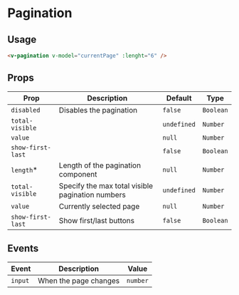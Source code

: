 # Pagination

## Usage

```html
<v-pagination v-model="currentPage" :lenght="6" />
```

## Props

| Prop              | Description                                      | Default     | Type      |
| ----------------- | ------------------------------------------------ | ----------- | --------- |
| `disabled`        | Disables the pagination                          | `false`     | `Boolean` |
| `total-visible`   |                                                  | `undefined` | `Number`  |
| `value`           |                                                  | `null`      | `Number`  |
| `show-first-last` |                                                  | `false`     | `Boolean` |
| `length`\*        | Length of the pagination component               | `null`      | `Number`  |
| `total-visible`   | Specify the max total visible pagination numbers | `undefined` | `Number`  |
| `value`           | Currently selected page                          | `null`      | `Number`  |
| `show-first-last` | Show first/last buttons                          | `false`     | `Boolean` |

## Events

| Event   | Description           | Value    |
| ------- | --------------------- | -------- |
| `input` | When the page changes | `number` |
